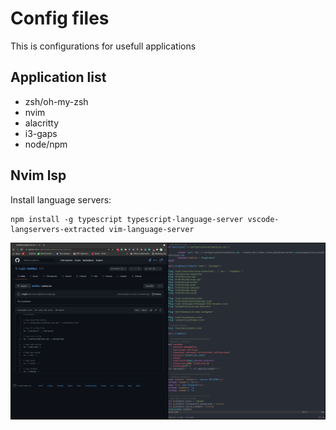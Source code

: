 # Config files

This is configurations for usefull applications

## Application list
- zsh/oh-my-zsh
- nvim
- alacritty
- i3-gaps
- node/npm

## Nvim lsp
Install language servers:
```
npm install -g typescript typescript-language-server vscode-langservers-extracted vim-language-server
```

![screenshot](./screenshot.png)
